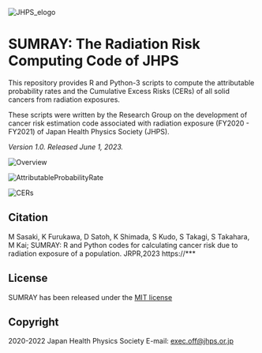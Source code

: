 ![JHPS_elogo](https://github.com/JapanHealthPhysicsSociety/SUMRAY/assets/100466085/aded1f39-1b04-4876-a8ca-377a3927e815)

# **SUMRAY: The Radiation Risk Computing Code of JHPS**
This repository provides R and Python-3 scripts to compute the attributable probability rates and the Cumulative Excess Risks (CERs) of all solid cancers from radiation exposures.

These scripts were written by the Research Group on the development of cancer risk estimation code associated with radiation exposure (FY2020 - FY2021) of Japan Health Physics Society (JHPS).

*Version 1.0. Released June 1, 2023.*

![Overview](https://github.com/JapanHealthPhysicsSociety/SUMRAY/assets/100466085/07c4764c-1231-4345-b058-02aae5008011)

![AttributableProbabilityRate](https://github.com/JapanHealthPhysicsSociety/SUMRAY/assets/100466085/f413c30c-34dd-4762-9245-f3305e66112d)

![CERs](https://github.com/JapanHealthPhysicsSociety/SUMRAY/assets/100466085/f5030921-2c83-4e4c-a4e6-743233c234c0)

## Citation
M Sasaki, K Furukawa, D Satoh, K Shimada, S Kudo, S Takagi, S Takahara, M Kai; SUMRAY: R and Python codes for calculating cancer risk due to radiation exposure of a population. JRPR,2023
https://***

## License
SUMRAY has been released under the [MIT license](https://opensource.org/licenses/mit-license.php)

## Copyright
2020-2022 Japan Health Physics Society
E-mail: exec.off@jhps.or.jp
